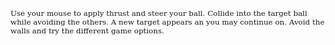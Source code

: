 <!DOCTYPE HTML PUBLIC "-//W3C//DTD HTML 4.0 Transitional//EN">
<html>
<head>
	<meta http-equiv="content-type" content="text/html; charset=utf-8"/>
	<title>A pygame example using
pymunk physics and drawing </code><code class="western">primitives.</title>
	<meta name="generator" content="LibreOffice 5.1.6.2 (Linux)"/>
	<meta name="created" content="2019-10-14T16:43:09.621286918"/>
	<meta name="changed" content="2019-10-14T16:49:15.988043506"/>
	<style type="text/css">
		@page { margin: 0.79in }
		p { margin-bottom: 0.1in; line-height: 120% }
		pre.cjk { font-family: "Nimbus Mono L", monospace }
		h1 { margin-bottom: 0.08in }
		h1.western { font-family: "Liberation Sans", sans-serif; font-size: 18pt }
		h1.cjk { font-family: "WenQuanYi Zen Hei"; font-size: 18pt }
		h1.ctl { font-family: "Lohit Devanagari"; font-size: 18pt }
		code.cjk { font-family: "Nimbus Mono L", monospace }
		a:link { so-language: zxx }
	</style>
</head>
<pre class="western" style="margin-bottom: 0.2in"><code class="western"><font face="DejaVu Serif, serif">Use your mouse to apply thrust and steer your ball. Collide into the target ball while avoiding the others. A new target appears an you may continue on. Avoid the walls and try the different game options.</font></code></pre>
</body>
</html>
